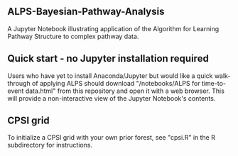 ## ALPS-Bayesian-Pathway-Analysis
A Jupyter Notebook illustrating application of the Algorithm for Learning Pathway Structure to complex pathway data.

## Quick start - no Jupyter installation required
Users who have yet to install Anaconda/Jupyter but would like a quick walk-through of applying ALPS should download "/notebooks/ALPS for time-to-event data.html" from this repository and open it with a web browser. This will provide a non-interactive view of the Jupyter Notebook's contents.

## CPSI grid
To initialize a CPSI grid with your own prior forest, see "cpsi.R" in the R subdirectory for instructions.